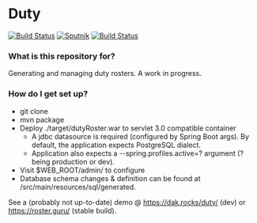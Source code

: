 # Duty #
[![Build Status](https://travis-ci.org/davidkey/roster.svg?branch=master)](https://travis-ci.org/davidkey/roster)
[![Sputnik](https://sputnik.ci/conf/badge)](https://sputnik.ci/app#/builds/davidkey/roster)
[![Build Status](https://dak.rocks/jenkins/buildStatus/icon?job=BUILD_DUTY_ROSTER)](https://dak.rocks/jenkins/job/BUILD_DUTY_ROSTER)
### What is this repository for? ###

Generating and managing duty rosters. A work in progress.

### How do I get set up? ###

* git clone
* mvn package
* Deploy ./target/dutyRoster.war to servlet 3.0 compatible container
	* A jdbc datasource is required (configured by Spring Boot args). By default, the application expects PostgreSQL dialect.
	* Application also expects a --spring.profiles.active=? argument (? being production or dev).
* Visit $WEB_ROOT/admin/ to configure
* Database schema changes & definition can be found at /src/main/resources/sql/generated.

See a (probably not up-to-date) demo @ <https://dak.rocks/duty/> (dev) or <https://roster.guru/> (stable build).
